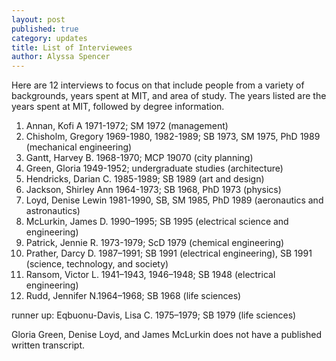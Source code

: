 ```yaml
---
layout: post
published: true
category: updates
title: List of Interviewees
author: Alyssa Spencer
---
```

Here are 12 interviews to focus on that include people from a variety of backgrounds, years spent at MIT, and area of study. The years listed are the years spent at MIT, followed by degree information. 

1. Annan, Kofi A 1971-1972; SM 1972 (management)
2. Chisholm, Gregory 1969-1980, 1982-1989; SB 1973, SM 1975, PhD 1989 (mechanical engineering)
3. Gantt, Harvey B. 1968-1970; MCP 19070 (city planning)
4. Green, Gloria 1949-1952; undergraduate studies (architecture)
5. Hendricks, Darian C. 1985-1989; SB 1989 (art and design)
6. Jackson, Shirley Ann 1964-1973; SB 1968, PhD 1973 (physics)
7. Loyd, Denise Lewin 1981-1990, SB, SM 1985, PhD 1989 (aeronautics and astronautics)
8. McLurkin, James D. 1990–1995; SB 1995 (electrical science and engineering)
9. Patrick, Jennie R. 1973-1979; ScD 1979 (chemical engineering)
10. Prather, Darcy D. 1987–1991; SB 1991 (electrical engineering), SB 1991 (science, technology, and society)
11. Ransom, Victor L. 1941–1943, 1946–1948; SB 1948 (electrical engineering)
12. Rudd, Jennifer N.1964–1968; SB 1968 (life sciences)


runner up: Eqbuonu-Davis, Lisa C. 1975–1979; SB 1979 (life sciences)

Gloria Green, Denise Loyd, and James McLurkin does not have a published written transcript.
